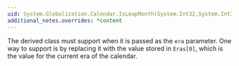 ```yaml
---
uid: System.Globalization.Calendar.IsLeapMonth(System.Int32,System.Int32,System.Int32)
additional_notes.overrides: *content
---
```


<p>The derived class must support <xref href="System.Globalization.Calendar.CurrentEra"></xref> when it is passed as the <code>era</code> parameter. One way to support <xref href="System.Globalization.Calendar.CurrentEra"></xref> is by replacing it with the value stored in <code>Eras[0]</code>, which is the value for the current era of the calendar.</p>


